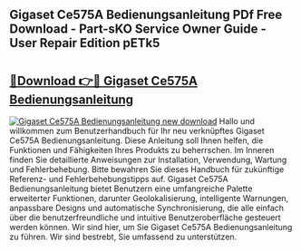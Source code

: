 ## Gigaset Ce575A Bedienungsanleitung PDf Free Download - Part-sKO Service Owner Guide - User Repair Edition pETk5

# <h2><a href="http://df2h2w.blite.top/?on=Gigaset+Ce575A+Bedienungsanleitung">🔗Download 👉🔴 Gigaset Ce575A Bedienungsanleitung</a></h2>

[![Gigaset Ce575A Bedienungsanleitung new download](https://i.imgur.com/lujVjoI.png)](http://df2h2w.blite.top/?on=Gigaset+Ce575A+Bedienungsanleitung)
Hallo und willkommen zum Benutzerhandbuch für Ihr neu verknüpftes Gigaset Ce575A Bedienungsanleitung. Diese Anleitung soll Ihnen helfen, die Funktionen und Fähigkeiten Ihres Produkts zu beherrschen. Im Inneren finden Sie detaillierte Anweisungen zur Installation, Verwendung, Wartung und Fehlerbehebung. Bitte bewahren Sie dieses Handbuch für zukünftige Referenz- und Fehlerbehebungstipps auf. Gigaset Ce575A Bedienungsanleitung bietet Benutzern eine umfangreiche Palette erweiterter Funktionen, darunter Geolokalisierung, intelligente Warnungen, anpassbare Designs und automatische Synchronisierung, die alle einfach über die benutzerfreundliche und intuitive Benutzeroberfläche gesteuert werden können. Wir sind hier, um Sie Gigaset Ce575A Bedienungsanleitung zu führen. Wir sind bestrebt, Sie umfassend zu unterstützen.
